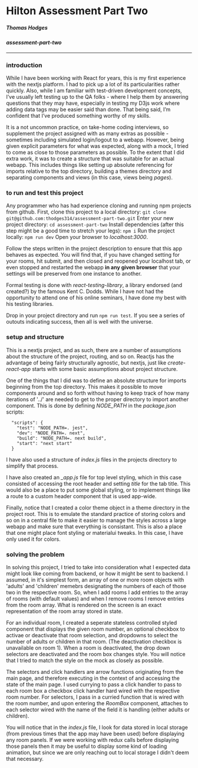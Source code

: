# Hilton Assessment Part Two
##### Thomas Hodges

#### _assessment-part-two_
---

### introduction
While I have been working with React for years, this is my first experience with the nextjs platform. I had to pick up a lot of its particularities rather quickly. Also, while I am familiar with test-driven development concepts, I’ve usually left testing up to the QA folks - where I help them by answering questions that they may have, especially in testing my D3js work where adding data tags may be easier said than done. That being said, I’m confident that I’ve produced something worthy of my skills.

It is a not uncommon practice, on take-home coding interviews, so supplement the project assigned with as many extras as possible - sometimes including simulated login/logout to a webapp. However, being given explicit parameters for what was expected, along with a mock, I tried to come as close to those parameters as possible. To the extent that I did extra work, it was to create a structure that was suitable for an actual webapp. This includes things like setting up absolute referencing for imports relative to the top directory, building a themes directory and separating components and views (in this case, views being _pages_).

### to run and test this project
Any programmer who has had experience cloning and running npm projects from github.  First, clone this project to a local directory:
`git clone git@github.com:thodges314/assessment-part-two.git`
Enter your new project directory:
`cd assessment-part-two`
Install dependencies (after this step might be a good time to stretch your legs):
`npm i`
Run the project locally:
`npm run dev`
Open your browser to _localhost:3000_.

Follow the steps written in the project description to ensure that this app behaves as expected.  You will find that, if you have changed setting for your rooms, hit submit, and then closed and reopened your localhost tab, or even stopped and restarted the webapp __in any given browser__ that your settings will be preserved from one instance to another.

Formal testing is done with _react-testing-library_, a library endorsed (and created?) by the famous Kent C. Dodds.  While I have not had the opportunity to attend one of his online seminars, I have done my best with his testing libraries.

Drop in your project directory and run `npm run test`.  If you see a series of outouts indicating success, then all is well with the universe.

### setup and structure
This is a nextjs project, and as such, there are a number of assumptions about the structure of the project, routing, and so on.  Reactjs has the advantage of being fairly structurally agnostic, but nextjs, just like _create-react-app_ starts with some basic assumptions about project structure.

One of the things that I did was to define an absolute structure for imports beginning from the top directory.  This makes it possible to move components around and so forth without having to keep track of how many iterations of '../' are needed to get to the proper directory to import another component.  This is done by defining _NODE\_PATH_ in the _package.json_ scripts:
```
  "scripts": {
    "test": "NODE_PATH=. jest",
    "dev": "NODE_PATH=. next",
    "build": "NODE_PATH=. next build",
    "start": "next start"
  }
  ```
I have also used a structure of _index.js_ files in the projects directory to simplify that process.

I have also created an _\_app.js_ file for top level styling, which in this case consisted of accessing the root header and setting _title_ for the tab title.  This would also be a place to put some global styling, or to implement things like a route to a custom header component that is used app-wide.

Finally, notice that I created a color theme object in a theme directory in the project root.  This is to emulate the standard practice of storing colors and so on in a central file to make it easier to manage the styles across a large webapp and make sure that everything is consistant.  This is also a place that one might place font styling or materialui tweaks.  In this case, I have only used it for colors.

### solving the problem
In solving this project, I tried to take into consideration what I expected data might look like coming from backend, or how it might be sent to backend.  I assumed, in it's simplest form, an array of one or more room objects with 'adults' and 'children' memebrs designating the numbers of each of those two in the respective room.  So, when I add rooms I add entries to the array of rooms (with default values) and when I remove rooms I remove entries from the room array.  What is rendered on the screen is an exact representation of the room array stored in state.

For an individual room, I created a seperate stateless controlled styled component that displays the given room number, an optional checkbox to activae or deactivate that room selection, and dropdowns to select the number of adults or children in that room. (The deactivation checkbox is unavailable on room 1).  When a room is deactivated, the drop down selectors are deactivated and the room box changes style.  You will notice that I tried to match the style on the mock as closely as possible.

The selectors and click handlers are arrow functions originating from the main page, and therefore executing in the context of and accessing the state of the main page.  I used currying to pass a click handler to pass to each room box a checkbox click handler hard wired with the respective room number.  For selectors, I pass in a curried function that is wired with the room number, and upon entering the _RoomBox_ component, attaches to each selector wired with the name of the field it is handling (either adults or children).

You will notice that in the _index.js_ file, I look for data stored in local storage (from previous times that the app may have been used) before displaying any room panels.  If we were working with redux calls before displaying those panels then it may be useful to display some kind of loading animation, but since we are only reaching out to local storage I didn't deem that necessary.
